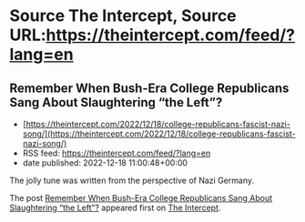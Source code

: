 # Source The Intercept, Source URL:https://theintercept.com/feed/?lang=en

## Remember When Bush-Era College Republicans Sang About Slaughtering “the Left”?
 - [https://theintercept.com/2022/12/18/college-republicans-fascist-nazi-song/](https://theintercept.com/2022/12/18/college-republicans-fascist-nazi-song/)
 - RSS feed: https://theintercept.com/feed/?lang=en
 - date published: 2022-12-18 11:00:48+00:00

<p>The jolly tune was written from the perspective of Nazi Germany.</p>
<p>The post <a href="https://theintercept.com/2022/12/18/college-republicans-fascist-nazi-song/" rel="nofollow">Remember When Bush-Era College Republicans Sang About Slaughtering “the Left”?</a> appeared first on <a href="https://theintercept.com" rel="nofollow">The Intercept</a>.</p>
